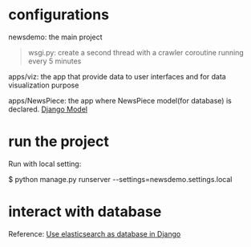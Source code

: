 # configurations

newsdemo: the main project
> wsgi.py: create a second thread with a crawler coroutine running every 5 minutes

apps/viz: the app that provide data to user interfaces and for data visualization purpose

apps/NewsPiece: the app where NewsPiece model(for database) is declared. [Django Model](http://www.runoob.com/django/django-model.html)

# run the project

Run with local setting:

$ python manage.py runserver --settings=newsdemo.settings.local

# interact with database

Reference: [Use elasticsearch as database in Django](https://github.com/sabricot/django-elasticsearch-dsl)


